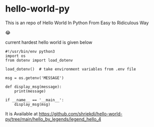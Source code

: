 # hello-world-py
This is an repo of Hello World In Python From Easy to Ridiculous Way

😂

current hardest hello world is given below
```python3
#!/usr/bin/env python3
import os
from dotenv import load_dotenv

load_dotenv()  # take environment variables from .env file

msg = os.getenv('MESSAGE')

def display_msg(message):
    print(message)

if __name__ == '__main__':
    display_msg(msg)

```
It is Available at https://github.com/shriekdj/hello-world-py/tree/main/hello_by_legends/legend_hello_4
